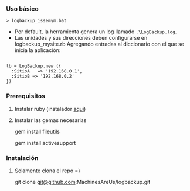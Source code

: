 ### Uso básico

<code>> logbackup_issemym.bat</code>

* Por default, la herramienta genera un log llamado `.\LogBackup.log`.
* Las unidades y sus direcciones deben configurarse en logbackup_mysite.rb
  Agregando entradas al diccionario con el que se inicia la aplicación:

<code>
lb = LogBackup.new ({
  :SitioA   => '192.168.0.1',
  :SitioB => '192.168.0.2'
})</code>

### Prerequisitos

1. Instalar ruby (instalador [aquí](http://rubyinstaller.org/))
2. Instalar las gemas necesarias

      gem install fileutils

      gem install activesupport

### Instalación

1. Solamente clona el repo =)

      git clone git@github.com:MachinesAreUs/logbackup.git

  
